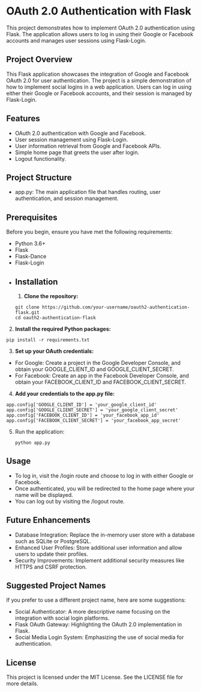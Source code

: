 # OAuth 2.0 Authentication with Flask
This project demonstrates how to implement OAuth 2.0 authentication using Flask. The application allows users to log in using their Google or Facebook accounts and manages user sessions using Flask-Login.

## Project Overview
This Flask application showcases the integration of Google and Facebook OAuth 2.0 for user authentication. The project is a simple demonstration of how to implement social logins in a web application. Users can log in using either their Google or Facebook accounts, and their session is managed by Flask-Login.

## Features
- OAuth 2.0 authentication with Google and Facebook.
- User session management using Flask-Login.
- User information retrieval from Google and Facebook APIs.
- Simple home page that greets the user after login.
- Logout functionality.
## Project Structure
- app.py: The main application file that handles routing, user authentication, and session management.
## Prerequisites
Before you begin, ensure you have met the following requirements:
- Python 3.6+
- Flask
- Flask-Dance
- Flask-Login
- ## Installation
  1. **Clone the repository:**
  ``` base
  git clone https://github.com/your-username/oauth2-authentication-flask.git
  cd oauth2-authentication-flask
  ```
2. **Install the required Python packages:**
  ``` base
 pip install -r requirements.txt
```
3. **Set up your OAuth credentials:**

- For Google: Create a project in the Google Developer Console, and obtain your GOOGLE_CLIENT_ID and GOOGLE_CLIENT_SECRET.
- For Facebook: Create an app in the Facebook Developer Console, and obtain your FACEBOOK_CLIENT_ID and FACEBOOK_CLIENT_SECRET.
4. **Add your credentials to the app.py file:**
  ``` base
  app.config['GOOGLE_CLIENT_ID'] = 'your_google_client_id'
  app.config['GOOGLE_CLIENT_SECRET'] = 'your_google_client_secret'
  app.config['FACEBOOK_CLIENT_ID'] = 'your_facebook_app_id'
  app.config['FACEBOOK_CLIENT_SECRET'] = 'your_facebook_app_secret'
  ```
5. Run the application:
   ``` base
   python app.py
   ```
## Usage
- To log in, visit the /login route and choose to log in with either Google or Facebook.
- Once authenticated, you will be redirected to the home page where your name will be displayed.
- You can log out by visiting the /logout route.
  
## Future Enhancements
- Database Integration: Replace the in-memory user store with a database such as SQLite or PostgreSQL.
- Enhanced User Profiles: Store additional user information and allow users to update their profiles.
- Security Improvements: Implement additional security measures like HTTPS and CSRF protection.
## Suggested Project Names
If you prefer to use a different project name, here are some suggestions:

- Social Authenticator: A more descriptive name focusing on the integration with social login platforms.
- Flask OAuth Gateway: Highlighting the OAuth 2.0 implementation in Flask.
- Social Media Login System: Emphasizing the use of social media for authentication.
## License
This project is licensed under the MIT License. See the LICENSE file for more details.
